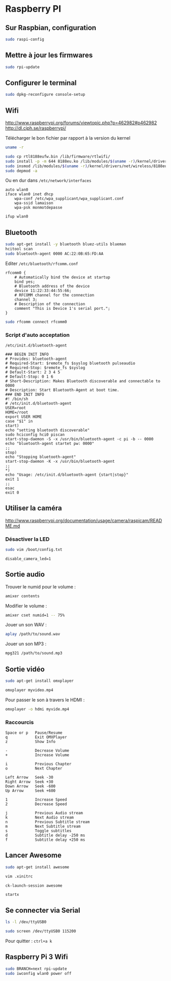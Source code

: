 Raspberry PI
============

Sur Raspbian, configuration
---------------------------

```bash
sudo raspi-config
``` 

Mettre à jour les firmwares
---------------------------

```bash
sudo rpi-update
```

Configurer le terminal
----------------------

```bash
sudo dpkg-reconfigure console-setup
```

Wifi
----

http://www.raspberrypi.org/forums/viewtopic.php?p=462982#p462982
http://dl.ciph.se/raspberrypi/

Télécharger le bon fichier par rapport à la version du kernel

```bash
uname -r
```

```bash
sudo cp rtl8188eufw.bin /lib/firmware/rtlwifi/
sudo install -p -m 644 8188eu.ko /lib/modules/$(uname -r)/kernel/drivers/net/wireless
sudo insmod /lib/modules/$(uname -r)/kernel/drivers/net/wireless/8188eu.ko
sudo depmod -a
```

Ou en dur dans `/etc/network/interfaces`

```
auto wlan0
iface wlan0 inet dhcp
    wpa-conf /etc/wpa_supplicant/wpa_supplicant.conf
    wpa-ssid lamaison
    wpa-psk monmotdepasse
```

```bash
ifup wlan0
```


Bluetooth
---------

```bash
sudo apt-get install -y bluetooth bluez-utils blueman
hcitool scan
sudo bluetooth-agent 0000 AC:22:0B:65:FD:AA
```

Editer `/etc/bluetooth/rfcomm.conf`

```
rfcomm0 {
    # Automatically bind the device at startup
    bind yes;
    # Bluetooth address of the device
    device 11:22:33:44:55:66;
    # RFCOMM channel for the connection
    channel 3;
    # Description of the connection
    comment "This is Device 1's serial port.";
}
```

```bash
sudo rfcomm connect rfcomm0
```

### Script d'auto acceptation

`/etc/init.d/bluetooth-agent`

```
### BEGIN INIT INFO
# Provides: bluetooth-agent
# Required-Start: $remote_fs $syslog bluetooth pulseaudio
# Required-Stop: $remote_fs $syslog
# Default-Start: 2 3 4 5
# Default-Stop: 0 1 6
# Short-Description: Makes Bluetooth discoverable and connectable to 0000
# Description: Start Bluetooth-Agent at boot time.
### END INIT INFO
#! /bin/sh
# /etc/init.d/bluetooth-agent
USER=root
HOME=/root
export USER HOME
case "$1" in
start)
echo "setting bluetooth discoverable"
sudo hciconfig hci0 piscan
start-stop-daemon -S -x /usr/bin/bluetooth-agent -c pi -b -- 0000
echo "bluetooth-agent startet pw: 0000"
;;
stop)
echo "Stopping bluetooth-agent"
start-stop-daemon -K -x /usr/bin/bluetooth-agent
;;
*)
echo "Usage: /etc/init.d/bluetooth-agent {start|stop}"
exit 1
;;
esac
exit 0
```




Utiliser la caméra
------------------

http://www.raspberrypi.org/documentation/usage/camera/raspicam/README.md

### Désactiver la LED

```bash
sudo vim /boot/config.txt
```

```
disable_camera_led=1
```


Sortie audio
------------

Trouver le numid pour le volume :

```bash
amixer contents
```

Modifier le volume :

```bash
amixer cset numid=1 -- 75%
```

Jouer un son WAV :

```bash
aplay /path/to/sound.wav
```

Jouer un son MP3 :

```bash
mpg321 /path/to/sound.mp3
```



Sortie vidéo
------------

```bash
sudo apt-get install omxplayer
```

```bash
omxplayer myvideo.mp4
```

Pour passer le son à travers le HDMI :

```bash
omxplayer -o hdmi myvide.mp4
```


### Raccourcis 

```
Space or p   Pause/Resume
q            Exit OMXPlayer
z            Show Info

-            Decrease Volume
+            Increase Volume

i            Previous Chapter
o            Next Chapter

Left Arrow   Seek -30
Right Arrow  Seek +30
Down Arrow   Seek -600
Up Arrow     Seek +600

1            Increase Speed
2            Decrease Speed

j            Previous Audio stream
k            Next Audio stream
n            Previous Subtitle stream
m            Next Subtitle stream
s            Toggle subtitles
d            Subtitle delay -250 ms
f            Subtitle delay +250 ms
```


Lancer Awesome
--------------

```bash
sudo apt-get install awesome
```

```bash
vim .xinitrc
```

```
ck-launch-session awesome
```

```bash
startx
```


Se connecter via Serial
-----------------------

```bash
ls -l /dev/ttyUSB0
```

```bash
sudo screen /dev/ttyUSB0 115200
```

Pour quitter : `ctrl+a k`


Raspberry Pi 3 Wifi
-------------------

```bash
sudo BRANCH=next rpi-update
sudo iwconfig wlan0 power off
```

